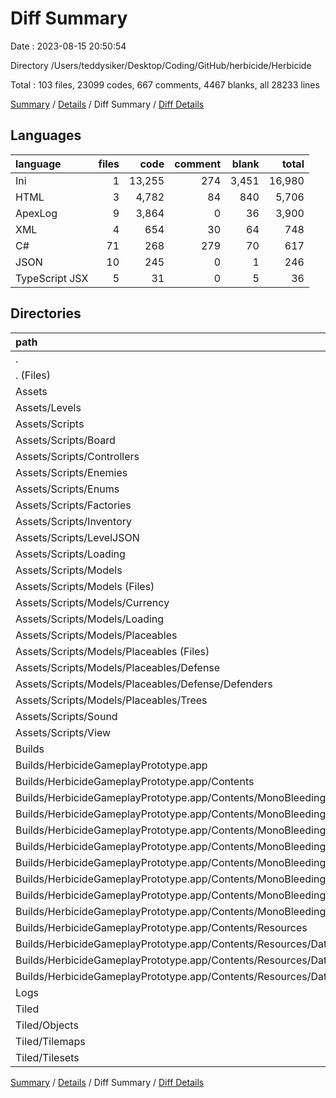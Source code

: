 # Diff Summary

Date : 2023-08-15 20:50:54

Directory /Users/teddysiker/Desktop/Coding/GitHub/herbicide/Herbicide

Total : 103 files,  23099 codes, 667 comments, 4467 blanks, all 28233 lines

[Summary](results.md) / [Details](details.md) / Diff Summary / [Diff Details](diff-details.md)

## Languages
| language | files | code | comment | blank | total |
| :--- | ---: | ---: | ---: | ---: | ---: |
| Ini | 1 | 13,255 | 274 | 3,451 | 16,980 |
| HTML | 3 | 4,782 | 84 | 840 | 5,706 |
| ApexLog | 9 | 3,864 | 0 | 36 | 3,900 |
| XML | 4 | 654 | 30 | 64 | 748 |
| C# | 71 | 268 | 279 | 70 | 617 |
| JSON | 10 | 245 | 0 | 1 | 246 |
| TypeScript JSX | 5 | 31 | 0 | 5 | 36 |

## Directories
| path | files | code | comment | blank | total |
| :--- | ---: | ---: | ---: | ---: | ---: |
| . | 103 | 23,099 | 667 | 4,467 | 28,233 |
| . (Files) | 1 | 6 | 0 | 0 | 6 |
| Assets | 78 | 510 | 279 | 70 | 859 |
| Assets/Levels | 4 | 412 | 0 | 1 | 413 |
| Assets/Scripts | 74 | 98 | 279 | 69 | 446 |
| Assets/Scripts/Board | 8 | -1,206 | -917 | -320 | -2,443 |
| Assets/Scripts/Controllers | 11 | 603 | 448 | 153 | 1,204 |
| Assets/Scripts/Enemies | 5 | -686 | -560 | -184 | -1,430 |
| Assets/Scripts/Enums | 2 | -15 | -7 | -3 | -25 |
| Assets/Scripts/Factories | 2 | 62 | 62 | 20 | 144 |
| Assets/Scripts/Inventory | 2 | -162 | -140 | -47 | -349 |
| Assets/Scripts/LevelJSON | 3 | -170 | 0 | -1 | -171 |
| Assets/Scripts/Loading | 5 | 264 | 240 | 68 | 572 |
| Assets/Scripts/Models | 32 | 1,351 | 1,108 | 368 | 2,827 |
| Assets/Scripts/Models (Files) | 23 | 1,974 | 1,762 | 567 | 4,303 |
| Assets/Scripts/Models/Currency | 2 | -46 | -44 | -15 | -105 |
| Assets/Scripts/Models/Loading | 2 | -40 | -36 | -13 | -89 |
| Assets/Scripts/Models/Placeables | 5 | -537 | -574 | -171 | -1,282 |
| Assets/Scripts/Models/Placeables (Files) | 1 | -76 | -96 | -25 | -197 |
| Assets/Scripts/Models/Placeables/Defense | 2 | -224 | -248 | -79 | -551 |
| Assets/Scripts/Models/Placeables/Defense/Defenders | 2 | -224 | -248 | -79 | -551 |
| Assets/Scripts/Models/Placeables/Trees | 2 | -237 | -230 | -67 | -534 |
| Assets/Scripts/Sound | 2 | -63 | -55 | -17 | -135 |
| Assets/Scripts/View | 2 | 120 | 100 | 32 | 252 |
| Builds | 8 | 18,565 | 388 | 4,354 | 23,307 |
| Builds/HerbicideGameplayPrototype.app | 8 | 18,565 | 388 | 4,354 | 23,307 |
| Builds/HerbicideGameplayPrototype.app/Contents | 8 | 18,565 | 388 | 4,354 | 23,307 |
| Builds/HerbicideGameplayPrototype.app/Contents/MonoBleedingEdge | 5 | 18,562 | 388 | 4,353 | 23,303 |
| Builds/HerbicideGameplayPrototype.app/Contents/MonoBleedingEdge/etc | 5 | 18,562 | 388 | 4,353 | 23,303 |
| Builds/HerbicideGameplayPrototype.app/Contents/MonoBleedingEdge/etc/mono | 5 | 18,562 | 388 | 4,353 | 23,303 |
| Builds/HerbicideGameplayPrototype.app/Contents/MonoBleedingEdge/etc/mono (Files) | 1 | 13,255 | 274 | 3,451 | 16,980 |
| Builds/HerbicideGameplayPrototype.app/Contents/MonoBleedingEdge/etc/mono/2.0 | 1 | 1,594 | 28 | 280 | 1,902 |
| Builds/HerbicideGameplayPrototype.app/Contents/MonoBleedingEdge/etc/mono/4.0 | 1 | 1,594 | 28 | 280 | 1,902 |
| Builds/HerbicideGameplayPrototype.app/Contents/MonoBleedingEdge/etc/mono/4.5 | 1 | 1,594 | 28 | 280 | 1,902 |
| Builds/HerbicideGameplayPrototype.app/Contents/MonoBleedingEdge/etc/mono/mconfig | 1 | 525 | 30 | 62 | 617 |
| Builds/HerbicideGameplayPrototype.app/Contents/Resources | 3 | 3 | 0 | 1 | 4 |
| Builds/HerbicideGameplayPrototype.app/Contents/Resources/Data | 3 | 3 | 0 | 1 | 4 |
| Builds/HerbicideGameplayPrototype.app/Contents/Resources/Data (Files) | 2 | 2 | 0 | 1 | 3 |
| Builds/HerbicideGameplayPrototype.app/Contents/Resources/Data/StreamingAssets | 1 | 1 | 0 | 0 | 1 |
| Logs | 9 | 3,864 | 0 | 36 | 3,900 |
| Tiled | 7 | 154 | 0 | 7 | 161 |
| Tiled/Objects | 1 | 2 | 0 | 1 | 3 |
| Tiled/Tilemaps | 1 | 121 | 0 | 1 | 122 |
| Tiled/Tilesets | 5 | 31 | 0 | 5 | 36 |

[Summary](results.md) / [Details](details.md) / Diff Summary / [Diff Details](diff-details.md)